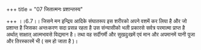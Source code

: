 +++
title = "07 जितात्मनः प्रशान्तस्य"

+++
।।6.7।। जिसने मन इन्द्रिय आदिके संघातरूप इस शरीरको अपने वशमें कर लिया है
और जो प्रशान्त है जिसका अन्तःकरण सदा प्रसन्न रहता है उस संन्यासीको भली
प्रकारसे सर्वत्र परमात्मा प्राप्त है अर्थात् साक्षात् आत्मभावसे विद्यमान
है। तथा वह सर्दीगर्मी और सुखदुःखमें एवं मान और अपमानमें यानी पूजा और
तिरस्कारमें भी ( सम हो जाता है )।
